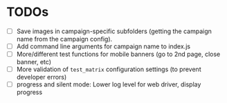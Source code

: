 # TODOs
- [ ] Save images in campaign-specific subfolders (getting the campaign name from the campaign config).
- [ ] Add command line arguments for campaign name to index.js
- [ ] More/different test functions for mobile banners (go to 2nd page, close banner, etc)
- [ ] More validation of `test_matrix` configuration settings (to prevent developer errors)
- [ ] progress and silent mode: Lower log level for web driver, display progress